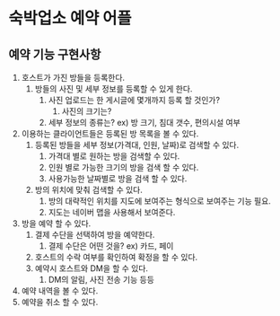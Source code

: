 # 숙박업소 예약 어플

## 예약 기능 구현사항

1. 호스트가 가진 방들을 등록한다.
   1. 방들의 사진 및 세부 정보를 등록할 수 있게 한다.
      1. 사진 업로드는 한 게시글에 몇개까지 등록 할 것인가?
         1. 사진의 크기는?
      2. 세부 정보의 종류는? ex) 방 크기, 침대 갯수, 편의시설 여부
2. 이용하는 클라이언트들은 등록된 방 목록을 볼 수 있다.
   1. 등록된 방들을 세부 정보(가격대, 인원, 날짜)로 검색할 수 있다.
      1. 가격대 별로 원하는 방을 검색할 수 있다.
      2. 인원 별로 가능한 크기의 방을 검색 할 수 있다.
      3. 사용가능한 날짜별로 방을 검색 할 수 있다.
   2. 방의 위치에 맞춰 검색할 수 있다.
      1. 방의 대략적인 위치를 지도에 보여주는 형식으로 보여주는 기능 필요.
      2. 지도는 네이버 맵을 사용해서 보여준다.
3. 방을 예약 할 수 있다.
   1. 결제 수단을 선택하여 방을 예약한다.
      1. 결제 수단은 어떤 것을? ex) 카드, 페이
   2. 호스트의 수락 여부를 확인하여 확정을 할 수 있다.
   3. 예약시 호스트와 DM을 할 수 있다.
      1. DM의 알림, 사진 전송 기능 등등
4. 예약 내역을 볼 수 있다.
5. 예약을 취소 할 수 있다.
